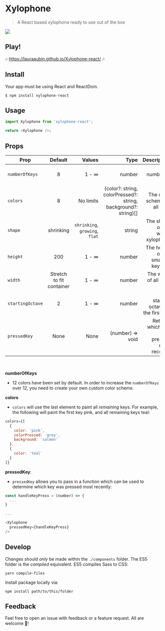 # Xylophone
> A React based xylophone ready to use out of the box

<img src="https://github.com/LauraAubin/Xylophone-react/raw/master/Screenshot/Xylophone%20-%2012%20keys.png" />

## Play!

🎶 https://lauraaubin.github.io/Xylophone-react/ 🎶 

## Install

Your app must be using React and ReactDom.

```
$ npm install xylophone-react
```

## Usage

```js
import Xylophone from 'xylophone-react';

return <Xylophone />;
```

## Props

| Prop        | Default   | Values |  Type  | Description |
| ------------ |:---------:| -----:| -----:|  -----:|
| `numberOfKeys`  |    8   | 1 - ∞ | number | The number of keys |
| `colors`  |    8   | No limits | {color?: string, colorPressed?: string, background?: string}[] | The color scheme of all keys |
| `shape`  |   shrinking    | `shrinking`, `growing`, `flat` | string | The shape of the whole xylophone |
| `height`  |   200    | 1 - ∞ | number | The height of the smallest key (px) |
| `width`  |   Stretch to fit container   | 1 - ∞ | number | The width of all keys (px) |
 `startingOctave`  |  2  | 1 - ∞ | number | The starting octave of the first key |
  `pressedKey`  |  None  | None | (number) => void | Returns which key was pressed most recently |

<br>

**numberOfKeys**

- 12 colors have been set by default. In order to increase the `numberOfKeys` over 12, you need to create your own custom color scheme.

**colors**

- `colors` will use the last element to paint all *remaining* keys. For example, the following will paint the first key pink, and all remaining keys teal:

```js
colors={[
  {
    color: 'pink',
    colorPressed: 'grey',
    background: 'salmon'
  },
  {
    color: 'teal'
  }
]}
```

**pressedKey**:

- `pressedKey` allows you to pass in a function which can be used to determine which key was pressed most recently:

```js
const handleKeyPress = (number) => {
  ...
}

...

<Xylophone
  pressedKey={handleKeyPress}
/>
```

## Develop

Changes should *only* be made within the `./components` folder. The ES5 folder is the *compiled* equivalent. ES5 compiles Sass to CSS:

```
yarn compile-files
```

Install package locally via:

```
npm install path/to/this/folder
```

## Feedback

Feel free to open an issue with feedback or a feature request. All are welcome 🤗!
